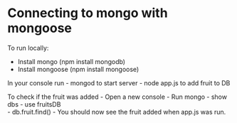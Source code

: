 # Connecting to mongo with mongoose

  To run locally:
   - Install mongo (npm install mongodb)
   - Install mongoose (npm install mongoose)
   
   
   In your console run
    - mongod to start server
    - node app.js to add fruit to DB
   
   To check if the fruit was added
    - Open a new console
    - Run mongo
    - show dbs
       - use fruitsDB  
       - db.fruit.find()
       - You should now see the fruit added when app.js was run.
